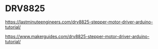 # DRV8825
https://lastminuteengineers.com/drv8825-stepper-motor-driver-arduino-tutorial/

https://www.makerguides.com/drv8825-stepper-motor-driver-arduino-tutorial/
